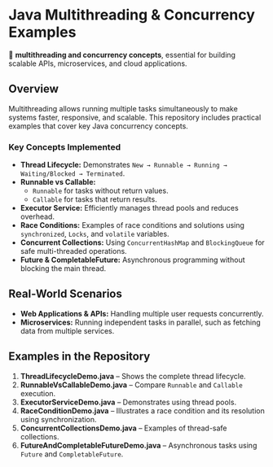 # Java Multithreading & Concurrency Examples

💫  **multithreading and concurrency concepts**, essential for building scalable APIs, microservices, and cloud applications.

## Overview

Multithreading allows running multiple tasks simultaneously to make systems faster, responsive, and scalable. This repository includes practical examples that cover key Java concurrency concepts.

### Key Concepts Implemented

- **Thread Lifecycle:** Demonstrates `New → Runnable → Running → Waiting/Blocked → Terminated`.
- **Runnable vs Callable:** 
  - `Runnable` for tasks without return values.
  - `Callable` for tasks that return results.
- **Executor Service:** Efficiently manages thread pools and reduces overhead.
- **Race Conditions:** Examples of race conditions and solutions using `synchronized`, `Locks`, and `volatile` variables.
- **Concurrent Collections:** Using `ConcurrentHashMap` and `BlockingQueue` for safe multi-threaded operations.
- **Future & CompletableFuture:** Asynchronous programming without blocking the main thread.

## Real-World Scenarios

- **Web Applications & APIs:** Handling multiple user requests concurrently.
- **Microservices:** Running independent tasks in parallel, such as fetching data from multiple services.

## Examples in the Repository

1. **ThreadLifecycleDemo.java** – Shows the complete thread lifecycle.
2. **RunnableVsCallableDemo.java** – Compare `Runnable` and `Callable` execution.
3. **ExecutorServiceDemo.java** – Demonstrates using thread pools.
4. **RaceConditionDemo.java** – Illustrates a race condition and its resolution using synchronization.
5. **ConcurrentCollectionsDemo.java** – Examples of thread-safe collections.
6. **FutureAndCompletableFutureDemo.java** – Asynchronous tasks using `Future` and `CompletableFuture`.


